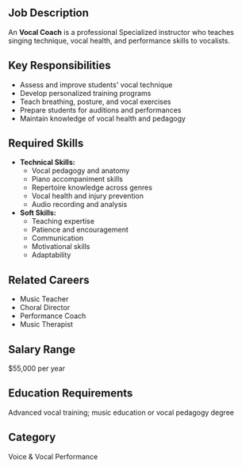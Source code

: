 ## Job Description
An **Vocal Coach** is a professional Specialized instructor who teaches singing technique, vocal health, and performance skills to vocalists.

## Key Responsibilities
- Assess and improve students' vocal technique
- Develop personalized training programs
- Teach breathing, posture, and vocal exercises
- Prepare students for auditions and performances
- Maintain knowledge of vocal health and pedagogy

## Required Skills
- **Technical Skills:**
  - Vocal pedagogy and anatomy
  - Piano accompaniment skills
  - Repertoire knowledge across genres
  - Vocal health and injury prevention
  - Audio recording and analysis
- **Soft Skills:**
  - Teaching expertise
  - Patience and encouragement
  - Communication
  - Motivational skills
  - Adaptability

## Related Careers
- Music Teacher
- Choral Director
- Performance Coach
- Music Therapist

## Salary Range
$55,000 per year

## Education Requirements
Advanced vocal training; music education or vocal pedagogy degree

## Category
Voice & Vocal Performance
